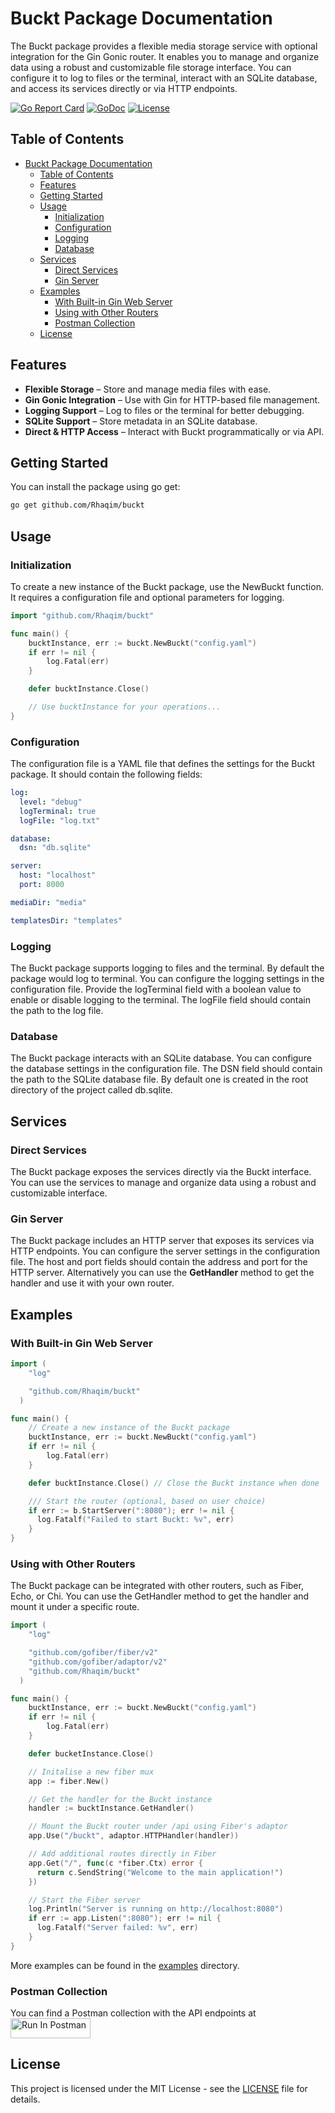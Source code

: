 # Buckt Package Documentation

The Buckt package provides a flexible media storage service with optional integration for the Gin Gonic router. It enables you to manage and organize data using a robust and customizable file storage interface. You can configure it to log to files or the terminal, interact with an SQLite database, and access its services directly or via HTTP endpoints.

[![Go Report Card](https://goreportcard.com/badge/github.com/Rhaqim/buckt)](https://goreportcard.com/report/github.com/Rhaqim/buckt)
[![GoDoc](https://godoc.org/github.com/Rhaqim/buckt?status.svg)](https://pkg.go.dev/github.com/Rhaqim/buckt)
[![License](https://img.shields.io/github/license/Rhaqim/buckt)](LICENSE)

## Table of Contents

- [Buckt Package Documentation](#buckt-package-documentation)
  - [Table of Contents](#table-of-contents)
  - [Features](#features)
  - [Getting Started](#getting-started)
  - [Usage](#usage)
    - [Initialization](#initialization)
    - [Configuration](#configuration)
    - [Logging](#logging)
    - [Database](#database)
  - [Services](#services)
    - [Direct Services](#direct-services)
    - [Gin Server](#gin-server)
  - [Examples](#examples)
    - [With Built-in Gin Web Server](#with-built-in-gin-web-server)
    - [Using with Other Routers](#using-with-other-routers)
    - [Postman Collection](#postman-collection)
  - [License](#license)
  
## Features

- **Flexible Storage** – Store and manage media files with ease.
- **Gin Gonic Integration** – Use with Gin for HTTP-based file management.
- **Logging Support** – Log to files or the terminal for better debugging.
- **SQLite Support** – Store metadata in an SQLite database.
- **Direct & HTTP Access** – Interact with Buckt programmatically or via API.

## Getting Started

You can install the package using go get:

```bash
go get github.com/Rhaqim/buckt
```

## Usage

### Initialization

To create a new instance of the Buckt package, use the NewBuckt function. It requires a configuration file and optional parameters for logging.

```go
import "github.com/Rhaqim/buckt"

func main() {
    bucktInstance, err := buckt.NewBuckt("config.yaml")
    if err != nil {
        log.Fatal(err)
    }

    defer bucktInstance.Close()

    // Use bucktInstance for your operations...
}
```

### Configuration

The configuration file is a YAML file that defines the settings for the Buckt package. It should contain the following fields:

```yaml
log:
  level: "debug"
  logTerminal: true
  logFile: "log.txt"

database:
  dsn: "db.sqlite"

server:
  host: "localhost"
  port: 8000

mediaDir: "media"

templatesDir: "templates"
```

### Logging

The Buckt package supports logging to files and the terminal. By default the package would log to terminal. You can configure the logging settings in the configuration file. Provide the logTerminal field with a boolean value to enable or disable logging to the terminal. The logFile field should contain the path to the log file.

### Database

The Buckt package interacts with an SQLite database. You can configure the database settings in the configuration file. The DSN field should contain the path to the SQLite database file. By default one is created in the root directory of the project called db.sqlite.

## Services

### Direct Services

The Buckt package exposes the services directly via the Buckt interface. You can use the services to manage and organize data using a robust and customizable interface.

### Gin Server

The Buckt package includes an HTTP server that exposes its services via HTTP endpoints. You can configure the server settings in the configuration file. The host and port fields should contain the address and port for the HTTP server. Alternatively you can use the **GetHandler** method to get the handler and use it with your own router.

## Examples

### With Built-in Gin Web Server

```go
import (
    "log"

    "github.com/Rhaqim/buckt"
  )   

func main() {
    // Create a new instance of the Buckt package
    bucktInstance, err := buckt.NewBuckt("config.yaml")
    if err != nil {
        log.Fatal(err)
    }

    defer bucktInstance.Close() // Close the Buckt instance when done

    /// Start the router (optional, based on user choice)
    if err := b.StartServer(":8080"); err != nil {
      log.Fatalf("Failed to start Buckt: %v", err)
    }
}
```

### Using with Other Routers

The Buckt package can be integrated with other routers, such as Fiber, Echo, or Chi. You can use the GetHandler method to get the handler and mount it under a specific route.

```go
import (
    "log"

    "github.com/gofiber/fiber/v2"
    "github.com/gofiber/adaptor/v2"
    "github.com/Rhaqim/buckt"
  )

func main() {
    bucktInstance, err := buckt.NewBuckt("config.yaml")
    if err != nil {
        log.Fatal(err)
    }

    defer bucketInstance.Close()

    // Initalise a new fiber mux
    app := fiber.New()

    // Get the handler for the Buckt instance
    handler := bucktInstance.GetHandler()

    // Mount the Buckt router under /api using Fiber's adaptor
    app.Use("/buckt", adaptor.HTTPHandler(handler))

    // Add additional routes directly in Fiber
    app.Get("/", func(c *fiber.Ctx) error {
      return c.SendString("Welcome to the main application!")
    })

    // Start the Fiber server
    log.Println("Server is running on http://localhost:8080")
    if err := app.Listen(":8080"); err != nil {
      log.Fatalf("Server failed: %v", err)
    }
}
```

More examples can be found in the [examples](example/) directory.

### Postman Collection

You can find a Postman collection with the API endpoints at [<img src="https://run.pstmn.io/button.svg" alt="Run In Postman" style="width: 128px; height: 32px;">](https://app.getpostman.com/run-collection/17061476-00806d0d-9584-4889-ade7-f8407932dba2?action=collection%2Ffork&source=rip_markdown&collection-url=entityId%3D17061476-00806d0d-9584-4889-ade7-f8407932dba2%26entityType%3Dcollection%26workspaceId%3D28697276-d953-482a-bd39-c4695366a55a)

## License

This project is licensed under the MIT License - see the [LICENSE](LICENSE) file for details.
